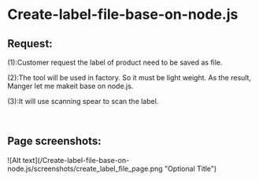 # Create-label-file-base-on-node.js
<h2>Request:</h2>
<p>(1):Customer request the label of product need to be saved as file.</p>
<p>(2):The tool will be used in factory. So it must be light weight. As the result, Manger let me makeit base on node.js.</p>
<p>(3):It will use scanning spear to scan the label. </p>
<BR>
<h2>Page screenshots:</h2>
![Alt text](/Create-label-file-base-on-node.js/screenshots/create_label_file_page.png "Optional Title")
